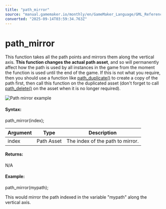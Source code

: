 ```yaml
---
title: "path_mirror"
source: "manual.gamemaker.io/monthly/en/GameMaker_Language/GML_Reference/Asset_Management/Paths/Path_Manipulation/path_mirror.htm"
converted: "2025-09-14T03:59:34.763Z"
---
```


# path\_mirror

This function takes all the path points and mirrors them along the vertical axis. **This function changes the actual path asset**, and so will permanently affect how the path is used by all instances in the game from the moment the function is used until the end of the game. If this is not what you require, then you should use a function like [path\_duplicate()](path_duplicate.md) to create a copy of the path first, then call this function on the duplicated asset (don't forget to call [path\_delete()](path_delete.md) on the asset when it is no longer required).

![Path mirror example](../../../../../assets/Images/Scripting_Reference/GML/Reference/Paths/pathmirror.png)

#### Syntax:

path\_mirror(index);

| Argument | Type | Description |
| --- | --- | --- |
| index | Path Asset | The index of the path to mirror. |

#### Returns:

N/A

#### Example:

path\_mirror(mypath);

This would mirror the path indexed in the variable "mypath" along the vertical axis.